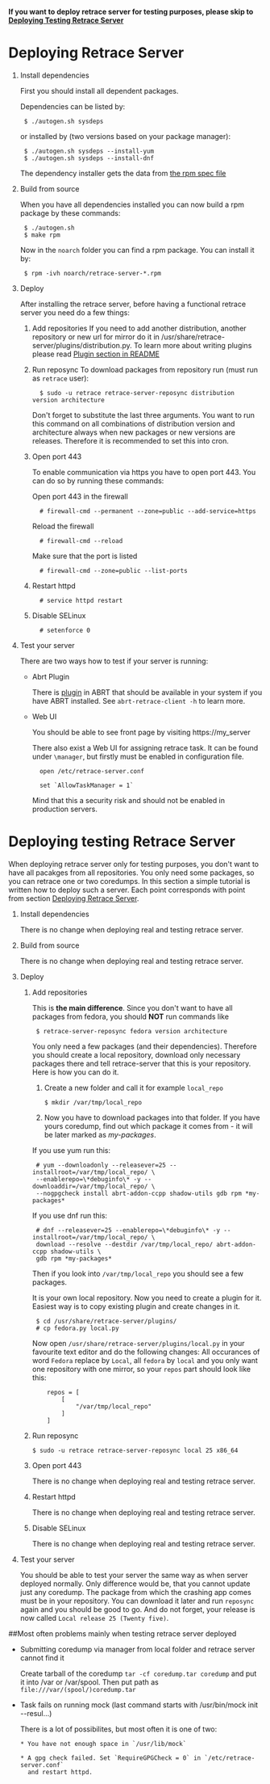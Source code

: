 **If you want to deploy retrace server for testing purposes, please skip to
[Deploying Testing Retrace Server](DEPLOYING.md#deploying-testing-retrace-server)**

# Deploying Retrace Server
1. Install dependencies

    First you should install all dependent packages.

    Dependencies can be listed by:

        $ ./autogen.sh sysdeps

    or installed by (two versions based on your package manager):

        $ ./autogen.sh sysdeps --install-yum
        $ ./autogen.sh sysdeps --install-dnf

    The dependency installer gets the data from [the rpm spec file](retrace-server.spec.in)

2. Build from source

    When you have all dependencies installed you can now build a rpm package by these commands:

        $ ./autogen.sh
        $ make rpm

    Now in the `noarch` folder you can find a rpm package. You can install it by:

        $ rpm -ivh noarch/retrace-server-*.rpm

3. Deploy

    After installing the retrace server, before having a functional retrace server you need
    do a few things:
    1. Add repositories
        If you need to add another distribution, another repository or new url for
        mirror do it in /usr/share/retrace-server/plugins/distribution.py. To
        learn more about writing plugins please read
        [Plugin section in README](README.md#plugins)
   2. Run reposync
        To download packages from repository run (must run as `retrace` user):

            $ sudo -u retrace retrace-server-reposync distribution version architecture

        Don't forget to substitute the last three arguments. You want to run
        this command on all combinations of distribution version and architecture
        always when new packages or new versions are releases. Therefore it is
        recommended to set this into cron.
   3. Open port 443

        To enable communication via https you have to open port 443. You can do so
        by running these commands:

        Open port 443 in the firewall

            # firewall-cmd --permanent --zone=public --add-service=https

        Reload the firewall

            # firewall-cmd --reload

        Make sure that the port is listed

            # firewall-cmd --zone=public --list-ports

   4. Restart httpd

            # service httpd restart

   5. Disable SELinux

            # setenforce 0

4. Test your server

    There are two ways how to test if your server is running:

    * Abrt Plugin

        There is
        [plugin](https://github.com/abrt/abrt/blob/master/src/plugins/abrt-retrace-client.c)
        in ABRT that should be available in your system if you have ABRT installed.
        See `abrt-retrace-client -h` to learn more.

    * Web UI

        You should be able to see front page by visiting https://my_server

        There also exist a Web UI for assigning retrace task. It can be found
        under `\manager`, but firstly must be enabled in configuration file.

            open /etc/retrace-server.conf

            set `AllowTaskManager = 1`

        Mind that this a security risk and should not be enabled in production servers.


# Deploying testing Retrace Server
When deploying retrace server only for testing purposes, you don't want to
have all pacakges from all repositories. You only need some packages, so you
can retrace one or two coredumps. In this section a simple tutorial is written
how to deploy such a server. Each point corresponds with point from section
[Deploying Retrace Server](DEPLOYING.md#deploying-retrace-server).

1. Install dependencies

    There is no change when deploying real and testing retrace server.

2. Build from source

    There is no change when deploying real and testing retrace server.

3. Deploy

    1. Add repositories

        This is **the main difference**. Since you don't want to have all
        packages from fedora, you should **NOT** run commands like

            $ retrace-server-reposync fedora version architecture

        You only need a few packages (and their dependencies). Therefore you should
        create a local repository, download only necessary packages there and
        tell retrace-server that this is your repository. Here is how you can do it.

        1. Create a new folder and call it for example `local_repo`

            `$ mkdir /var/tmp/local_repo`

        2. Now you have to download packages into that folder. If you have yours
        coredump, find out which package it comes from - it will be later marked
        as *my-packages*.

        If you use yum run this:

            # yum --downloadonly --releasever=25 --installroot=/var/tmp/local_repo/ \
            --enablerepo=\*debuginfo\* -y --downloaddir=/var/tmp/local_repo/ \
            --nogpgcheck install abrt-addon-ccpp shadow-utils gdb rpm *my-packages*

        If you use dnf run this:

            # dnf --releasever=25 --enablerepo=\*debuginfo\* -y --installroot=/var/tmp/local_repo/ \
            download --resolve --destdir /var/tmp/local_repo/ abrt-addon-ccpp shadow-utils \
            gdb rpm *my-packages*

        Then if you look into `/var/tmp/local_repo` you should see a few packages.

        It is your own local repository. Now you need to create a plugin for it.
        Easiest way is to copy existing plugin and create changes in it.

            $ cd /usr/share/retrace-server/plugins/
            # cp fedora.py local.py

        Now open `/usr/share/retrace-server/plugins/local.py` in your favourite
        text editor and do the following changes:
            All occurances of word `Fedora` replace by `Local`, all `fedora` by
            `local` and you only want one repository with one mirror, so your
            `repos` part should look like this:

               repos = [
                   [
                       "/var/tmp/local_repo"
                   ]
               ]
   2. Run reposync

        `$ sudo -u retrace retrace-server-reposync local 25 x86_64`

   3. Open port 443

        There is no change when deploying real and testing retrace server.

   4. Restart httpd

        There is no change when deploying real and testing retrace server.

   5. Disable SELinux

        There is no change when deploying real and testing retrace server.

4. Test your server

    You should be able to test your server the same way as when server deployed
    normally. Only difference would be, that you cannot update just any coredump.
    The package from which the crashing app comes must be in your repository.
    You can download it later and run `reposync` again and you should be good
    to go. And do not forget, your release is now called `Local release 25 (Twenty five)`.


##Most often problems mainly when testing retrace server deployed

* Submitting coredump via manager from local folder and retrace server cannot find it

    Create tarball of the coredump `tar -cf coredump.tar coredump` and put it
    into /var or /var/spool. Then put path as `file:///var/(spool/)coredump.tar`

* Task fails on running mock (last command starts with /usr/bin/mock init --resul...)

    There is a lot of possibilites, but most often it is one of two:

      * You have not enough space in `/usr/lib/mock`

      * A gpg check failed. Set `RequireGPGCheck = 0` in `/etc/retrace-server.conf`
        and restart httpd.
